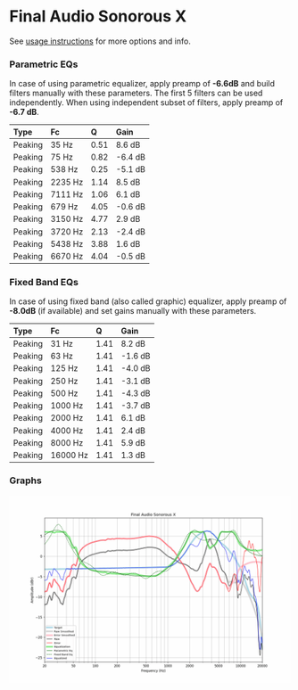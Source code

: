 # Final Audio Sonorous X
See [usage instructions](https://github.com/jaakkopasanen/AutoEq#usage) for more options and info.

### Parametric EQs
In case of using parametric equalizer, apply preamp of **-6.6dB** and build filters manually
with these parameters. The first 5 filters can be used independently.
When using independent subset of filters, apply preamp of **-6.7 dB**.

| Type    | Fc      |    Q | Gain    |
|:--------|:--------|:-----|:--------|
| Peaking | 35 Hz   | 0.51 | 8.6 dB  |
| Peaking | 75 Hz   | 0.82 | -6.4 dB |
| Peaking | 538 Hz  | 0.25 | -5.1 dB |
| Peaking | 2235 Hz | 1.14 | 8.5 dB  |
| Peaking | 7111 Hz | 1.06 | 6.1 dB  |
| Peaking | 679 Hz  | 4.05 | -0.6 dB |
| Peaking | 3150 Hz | 4.77 | 2.9 dB  |
| Peaking | 3720 Hz | 2.13 | -2.4 dB |
| Peaking | 5438 Hz | 3.88 | 1.6 dB  |
| Peaking | 6670 Hz | 4.04 | -0.5 dB |

### Fixed Band EQs
In case of using fixed band (also called graphic) equalizer, apply preamp of **-8.0dB**
(if available) and set gains manually with these parameters.

| Type    | Fc       |    Q | Gain    |
|:--------|:---------|:-----|:--------|
| Peaking | 31 Hz    | 1.41 | 8.2 dB  |
| Peaking | 63 Hz    | 1.41 | -1.6 dB |
| Peaking | 125 Hz   | 1.41 | -4.0 dB |
| Peaking | 250 Hz   | 1.41 | -3.1 dB |
| Peaking | 500 Hz   | 1.41 | -4.3 dB |
| Peaking | 1000 Hz  | 1.41 | -3.7 dB |
| Peaking | 2000 Hz  | 1.41 | 6.1 dB  |
| Peaking | 4000 Hz  | 1.41 | 2.4 dB  |
| Peaking | 8000 Hz  | 1.41 | 5.9 dB  |
| Peaking | 16000 Hz | 1.41 | 1.3 dB  |

### Graphs
![](./Final%20Audio%20Sonorous%20X.png)
